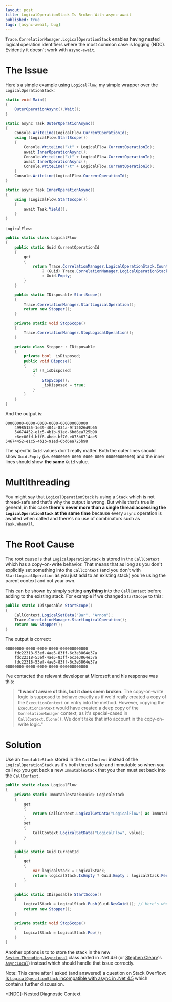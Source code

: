 ```yaml
---
layout: post
title: LogicalOperationStack Is Broken With async-await
published: true
tags: [async-await, bug]
---
```


`Trace.CorrelationManager.LogicalOperationStack` enables having nested logical operation identifiers where the most common case is logging (NDC). Evidently it doesn't work with `async-await`.
<!--more-->
# The Issue

Here's a simple example using `LogicalFlow`, my simple wrapper over the `LogicalOperationStack`:

```csharp
static void Main()
{
    OuterOperationAsync().Wait();
}

static async Task OuterOperationAsync()
{
    Console.WriteLine(LogicalFlow.CurrentOperationId);
    using (LogicalFlow.StartScope())
    {
        Console.WriteLine("\t" + LogicalFlow.CurrentOperationId);
        await InnerOperationAsync();
        Console.WriteLine("\t" + LogicalFlow.CurrentOperationId);
        await InnerOperationAsync();
        Console.WriteLine("\t" + LogicalFlow.CurrentOperationId);
    }
    Console.WriteLine(LogicalFlow.CurrentOperationId);
}

static async Task InnerOperationAsync()
{
    using (LogicalFlow.StartScope())
    {
        await Task.Yield();
    }
}
```

`LogicalFlow`:

```csharp
public static class LogicalFlow
{
    public static Guid CurrentOperationId
    {
        get
        {
            return Trace.CorrelationManager.LogicalOperationStack.Count > 0
                ? (Guid) Trace.CorrelationManager.LogicalOperationStack.Peek()
                : Guid.Empty;
        }
    }

    public static IDisposable StartScope()
    {
        Trace.CorrelationManager.StartLogicalOperation();
        return new Stopper();
    }

    private static void StopScope()
    {
        Trace.CorrelationManager.StopLogicalOperation();
    }

    private class Stopper : IDisposable
    {
        private bool _isDisposed;
        public void Dispose()
        {
            if (!_isDisposed)
            {
                StopScope();
                _isDisposed = true;
            }
        }
    }
}
```

And the output is:

```
00000000-0000-0000-0000-000000000000
    49985135-1e39-404c-834a-9f12026d9b65
    54674452-e1c5-4b1b-91ed-6bd6ea725b98
    c6ec00fd-bff8-4bde-bf70-e073b6714ae5
54674452-e1c5-4b1b-91ed-6bd6ea725b98
```

The specific `Guid` values don't really matter. Both the outer lines should show `Guid.Empty` (i.e. `00000000-0000-0000-0000-000000000000`) and the inner lines should show **the same** `Guid` value.

# Multithreading

You might say that `LogicalOperationStack` is using a `Stack` which is not thread-safe and that's why the output is wrong. But while that's true in general, in this case **there's never more than a single thread accessing the `LogicalOperationStack` at the same time** because every `async` operation is awaited when called and there's no use of combinators such as `Task.WhenAll`.

# The Root Cause

The root cause is that `LogicalOperationStack` is stored in the `CallContext` which has a copy-on-write behavior. That means that as long as you don't explicitly set something into the `CallContext` (and you don't with `StartLogicalOperation` as you just add to an existing stack) you're using the parent context and not your own.

This can be shown by simply setting **anything** into the `CallContext` before adding to the existing stack. For example if we changed `StartScope` to this:

```csharp
public static IDisposable StartScope()
{
    CallContext.LogicalSetData("Bar", "Arnon");
    Trace.CorrelationManager.StartLogicalOperation();
    return new Stopper();
}
```

The output is correct:

```
00000000-0000-0000-0000-000000000000
    fdc22318-53ef-4ae5-83ff-6c3e3864e37a
    fdc22318-53ef-4ae5-83ff-6c3e3864e37a
    fdc22318-53ef-4ae5-83ff-6c3e3864e37a
00000000-0000-0000-0000-000000000000
```

I've contacted the relevant developer at Microsoft and his response was this:

> "**I wasn't aware of this, but it does seem broken**. The copy-on-write logic is supposed to behave exactly as if we'd really created a copy of the `ExecutionContext` on entry into the method. However, copying the `ExecutionContext` would have created a deep copy of the `CorrelationManager` context, as it's special-cased in `CallContext.Clone()`. We don't take that into account in the copy-on-write logic."

# Solution

Use an `ImmutableStack` stored in the `CallContext` instead of the `LogicalOperationStack` as it's both thread-safe and immutable so when you call `Pop` you get back a new `ImmutableStack` that you then must set back into the `CallContext`.

```csharp
public static class LogicalFlow
{
    private static ImmutableStack<Guid> LogicalStack
    {
        get
        {
            return CallContext.LogicalGetData("LogicalFlow") as ImmutableStack<Guid> ?? ImmutableStack.Create<Guid>();
        }
        set
        {
            CallContext.LogicalSetData("LogicalFlow", value);
        }
    }

    public static Guid CurrentId
    {
        get
        {
            var logicalStack = LogicalStack;
            return logicalStack.IsEmpty ? Guid.Empty : logicalStack.Peek();
        }
    }
    
    public static IDisposable StartScope()
    {
        LogicalStack = LogicalStack.Push(Guid.NewGuid()); // Here's where the CallContext is copied using copy-on-write
        return new Stopper();
    }
    
    private static void StopScope()
    {
        LogicalStack = LogicalStack.Pop();
    }
}
```

Another options is to to store the stack in the new [`System.Threading.AsyncLocal`](https://msdn.microsoft.com/en-us/library/dn906268%28v=vs.110%29.aspx) class added in .Net 4.6 (or [Stephen Cleary](http://www.stephencleary.com)'s [`AsyncLocal`](https://github.com/StephenCleary/AsyncLocal)) instead which should handle that issue correctly.

Note: This came after I asked (and answered) a question on Stack Overflow: [Is `LogicalOperationStack` incompatible with async in .Net 4.5](http://stackoverflow.com/a/30130663/885318) which contains further discussion.

*[NDC]: Nested Diagnostic Context